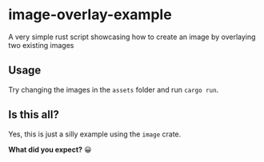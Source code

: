 # image-overlay-example

A very simple rust script showcasing how to create an image by overlaying two existing images

## Usage

Try changing the images in the `assets` folder and run `cargo run`.

## Is this all?

Yes, this is just a silly example using the `image` crate.

**What did you expect?** 😀